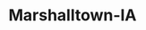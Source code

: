 ---
title: Marshalltown-IA
slug: marshalltown-ia
f_state:
- cms/state/iowa.md
f_locations:
- cms/payday-loan/check-into-cash-11920.md
- cms/payday-loan/check-into-cash-11924.md
- cms/payday-loan/check-into-cash-of-iowa-13357.md
- cms/payday-loan/fast-cash-17586.md
- cms/payday-loan/fast-cash-express-tax-place-17705.md
- cms/payday-loan/fast-cash-express-tax-place-17710.md
- cms/payday-loan/national-cash-of-iowa-inc-22748.md
- cms/payday-loan/th-e-cash-box-27257.md
updated-on: '2024-05-30T13:41:28.615Z'
created-on: '2024-05-30T13:41:28.615Z'
published-on: '2024-05-30T13:54:32.469Z'
f_city: Marshalltown
layout: '[city].html'
tags: city
---